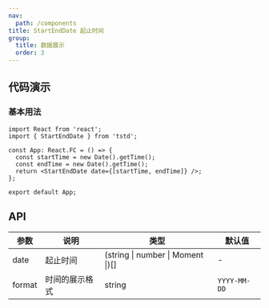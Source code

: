 ```yaml
---
nav:
  path: /components
title: StartEndDate 起止时间
group:
  title: 数据展示
  order: 3
---
```


## 代码演示

### 基本用法

```tsx
import React from 'react';
import { StartEndDate } from 'tstd';

const App: React.FC = () => {
  const startTime = new Date().getTime();
  const endTime = new Date().getTime();
  return <StartEndDate date={[startTime, endTime]} />;
};

export default App;
```

## API

| 参数   | 说明           | 类型                              | 默认值       |
| ------ | -------------- | --------------------------------- | ------------ |
| date   | 起止时间       | (string \| number \| Moment \|)[] | -            |
| format | 时间的展示格式 | string                            | `YYYY-MM-DD` |
